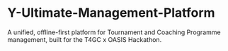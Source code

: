 # Y-Ultimate-Management-Platform
A unified, offline-first platform for Tournament and Coaching Programme management, built for the T4GC x OASIS Hackathon. 

